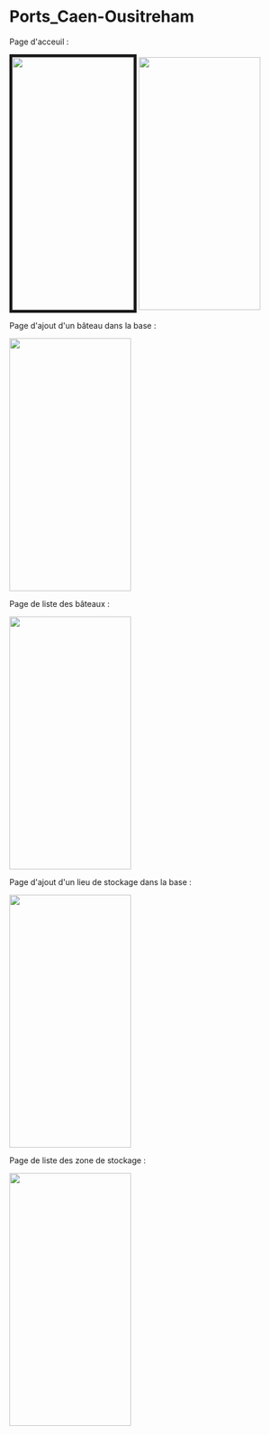 # Ports_Caen-Ousitreham


   Page d'acceuil :

   <img src="https://user-images.githubusercontent.com/48830209/54878124-7891f300-4e28-11e9-9bdb-8de879d5e322.jpg"                     width="216" height="448" border="5"/> <img src="https://user-images.githubusercontent.com/48830209/54878209-b93e3c00-4e29-11e9-8179-f7cda9f23227.jpg" width="216" height="448"/>

   Page d'ajout d'un bâteau dans la base :
   
   <img src="https://user-images.githubusercontent.com/48830209/54878316-30c09b00-4e2b-11e9-9b49-de1f09c0e76c.jpg"                     width="216" height="448"/>
     
   Page de liste des bâteaux :
   
   <img src="https://user-images.githubusercontent.com/48830209/54878359-be9c8600-4e2b-11e9-831a-264dce7c4bd8.jpg"                     width="216" height="448"/>
   
   Page d'ajout d'un lieu de stockage dans la base :
   
   <img src="https://user-images.githubusercontent.com/48830209/54878316-30c09b00-4e2b-11e9-9b49-de1f09c0e76c.jpg"                     width="216" height="448"/>
   
   Page de liste des zone de stockage :
   
   <img src="https://user-images.githubusercontent.com/48830209/54878316-30c09b00-4e2b-11e9-9b49-de1f09c0e76c.jpg"                     width="216" height="448"/>
   
